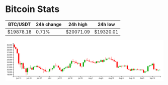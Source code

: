 # Bitcoin Stats

BTC/USDT|24h change|24h high|24h low|
|---|---|---|---|
|$19878.18|0.71%|$20071.09|$19320.01|

<img src="./chart.svg">
